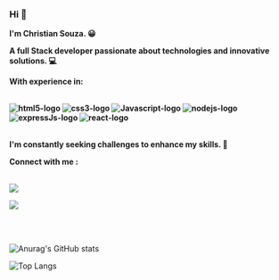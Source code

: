 ### Hi 👋

<b>I'm Christian Souza. :grinning:

A full Stack developer passionate about technologies and innovative solutions. :computer:

With experience in:

<br>

 <img src="https://img.shields.io/badge/HTML5-E34F26?style=for-the-badge&logo=html5&logoColor=white" alt="html5-logo">
 <img src="https://img.shields.io/badge/CSS3-1572B6?style=for-the-badge&logo=css3&logoColor=white" alt="css3-logo">
 <img src="https://img.shields.io/badge/JavaScript-323330?style=for-the-badge&logo=javascript&logoColor=F7DF1E" alt="Javascript-logo">
 <img src="https://img.shields.io/badge/Node.js-43853D?style=for-the-badge&logo=node.js&logoColor=white" alt="nodejs-logo">
 <img src="https://img.shields.io/badge/Express.js-404D59?style=for-the-badge" alt="expressJs-logo">
 <img src="https://img.shields.io/badge/React-20232A?style=for-the-badge&logo=react&logoColor=61DAFB" alt="react-logo">
<br>
<br>

I'm constantly seeking challenges to enhance my skills. :dart:


Connect with me :</b>
<br>
<br>


<a href="https://www.linkedin.com/in/christian-souzaa/" target="_blank"><img src="https://img.shields.io/badge/LinkedIn-0077B5?style=for-the-badge&logo=linkedin&logoColor=white"></a>

<a href="https://www.instagram.com/christiann_souza/" target="_blank"><img src="https://img.shields.io/badge/Instagram-E4405F?style=for-the-badge&logo=instagram&logoColor=white"></a>

<br>
<br> 

![Anurag's GitHub stats](https://github-readme-stats.vercel.app/api?username=ChristianSouza12&show_icons=true&theme=transparent)


![Top Langs](https://github-readme-stats.vercel.app/api/top-langs/?username=ChristianSouza12&hide_progress&=true)

